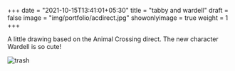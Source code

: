 +++
date = "2021-10-15T13:41:01+05:30"
title = "tabby and wardell"
draft = false
image = "img/portfolio/acdirect.jpg"
showonlyimage = true
weight = 1
+++

A little drawing based on the Animal Crossing direct. The new character Wardell is so cute!

![trash](/img/portfolio/acdirect.jpg)
